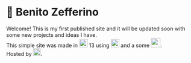 # :mage: Benito Zefferino

Welcome! This is my first published site and it will be updated soon with some new projects and ideas I have. 
</br>
This simple site was made in [<img src="https://seeklogo.com/images/A/angular-logo-B76B1CDE98-seeklogo.com.png" height="22">](https://angular.io/) 13 using [<img src="https://upload.wikimedia.org/wikipedia/commons/thumb/4/4c/Typescript_logo_2020.svg/512px-Typescript_logo_2020.svg.png?20210506173343" height="22">](https://www.typescriptlang.org/) and a some [<img src="https://upload.wikimedia.org/wikipedia/commons/thumb/9/96/Sass_Logo_Color.svg/512px-Sass_Logo_Color.svg.png?20150315202757" height="25">](https://sass-lang.com/).
</br>
Hosted by [<img src="https://www.netlify.com/v3/img/components/full-logo-dark.svg" height="20"/>](https://www.netlify.com).
